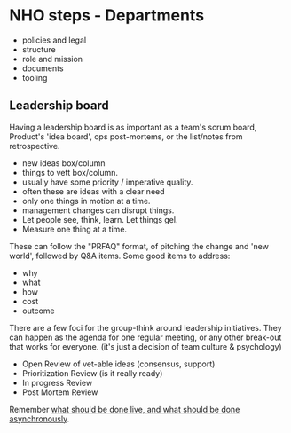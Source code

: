 # NHO steps - Departments

* policies and legal
* structure
* role and mission
* documents
* tooling

## Leadership board

Having a leadership board is as important as a team's scrum board, Product's 'idea board', ops post-mortems, or the list/notes from retrospective.  


* new ideas box/column
* things to vett box/column.
 * usually have some priority / imperative quality.
 * often these are ideas with a clear need
* only one things in motion at a time.
 * management changes can disrupt things.  
 * Let people see, think, learn.  Let things gel.  
 * Measure one thing at a time. 

These can follow the "PRFAQ" format, of pitching the change and 'new world', followed by Q&A items.  Some good items to address:

* why
* what
* how
* cost
* outcome

There are a few foci for the group-think around leadership initiatives.  They can happen as the agenda for one regular meeting, or any other break-out that works for everyone. (it's just a decision of team culture & psychology)

* Open Review of vet-able ideas (consensus, support)
* Prioritization Review (is it really ready)
* In progress Review
* Post Mortem Review

Remember [what should be done live, and what should be done asynchronously](/remote-work.html#meeting-efficiency).